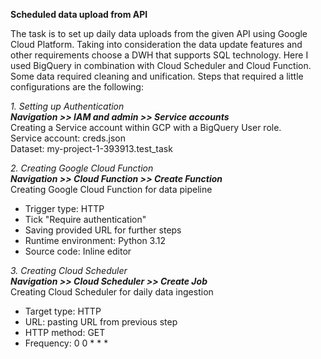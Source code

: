 **Scheduled data upload from API**

The task is to set up daily data uploads from the given API using Google Cloud Platform. Taking into consideration the data update features and other requirements choose a DWH that supports SQL technology. Here I used BigQuery in combination with Cloud Scheduler and Cloud Function. Some data required cleaning and unification. Steps that required a little configurations are the following:


*1. Setting up Authentication*  
_**Navigation >> IAM and admin >> Service accounts**_  
Creating a Service account within GCP with a BigQuery User role.  
Service account: creds.json  
Dataset: my-project-1-393913.test_task  


*2. Creating Google Cloud Function*  
_**Navigation >> Cloud Function >> Create Function**_  
Creating Google Cloud Function for data pipeline  
- Trigger type: HTTP
- Tick "Require authentication"
- Saving provided URL for further steps
- Runtime environment: Python 3.12
- Source code: Inline editor
  

*3. Creating Cloud Scheduler*  
_**Navigation >> Cloud Scheduler >> Create Job**_  
Creating Cloud Scheduler for daily data ingestion    
- Target type: HTTP
- URL: pasting URL from previous step
- HTTP method: GET
- Frequency: 0 0 * * *
